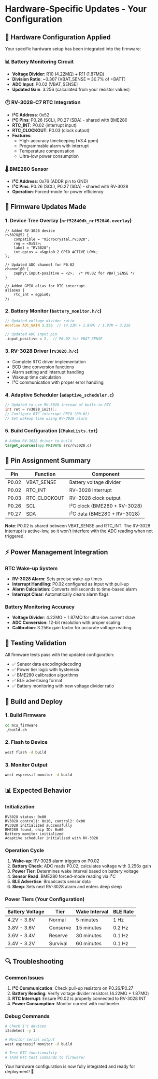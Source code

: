 # Hardware-Specific Updates - Your Configuration

## 🔧 Hardware Configuration Applied

Your specific hardware setup has been integrated into the firmware:

### 📊 Battery Monitoring Circuit
- **Voltage Divider**: R10 (4.22MΩ) + R11 (1.87MΩ)
- **Division Ratio**: ~0.307 (VBAT_SENSE ≈ 30.7% of +BATT)
- **ADC Input**: P0.02 (VBAT_SENSE)
- **Updated Gain**: 3.256 (calculated from your resistor values)

### 🕐 RV-3028-C7 RTC Integration
- **I²C Address**: 0x52
- **I²C Pins**: P0.26 (SCL), P0.27 (SDA) - shared with BME280
- **RTC_INT**: P0.02 (interrupt input)
- **RTC_CLOCKOUT**: P0.03 (clock output)
- **Features**: 
  - High-accuracy timekeeping (±3.4 ppm)
  - Programmable alarm with interrupt
  - Temperature compensation
  - Ultra-low power consumption

### 🌡️ BME280 Sensor
- **I²C Address**: 0x76 (ADDR pin to GND)
- **I²C Pins**: P0.26 (SCL), P0.27 (SDA) - shared with RV-3028
- **Operation**: Forced-mode for power efficiency

## 📝 Firmware Updates Made

### 1. Device Tree Overlay (`nrf52840dk_nrf52840.overlay`)
```dts
// Added RV-3028 device
rv3028@52 {
    compatible = "microcrystal,rv3028";
    reg = <0x52>;
    label = "RV3028";
    int-gpios = <&gpio0 2 GPIO_ACTIVE_LOW>;
};

// Updated ADC channel for P0.02
channel@0 {
    zephyr,input-positive = <2>;  /* P0.02 for VBAT_SENSE */
}

// Added GPIO alias for RTC interrupt
aliases {
    rtc_int = &gpio0;
};
```

### 2. Battery Monitor (`battery_monitor.h/c`)
```c
// Updated voltage divider ratio
#define ADC_GAIN 3.256  // (4.22M + 1.87M) / 1.87M ≈ 3.256

// Updated ADC input pin
.input_positive = 2,  // P0.02 for VBAT_SENSE
```

### 3. RV-3028 Driver (`rv3028.h/c`)
- Complete RTC driver implementation
- BCD time conversion functions
- Alarm setting and interrupt handling
- Wakeup time calculation
- I²C communication with proper error handling

### 4. Adaptive Scheduler (`adaptive_scheduler.c`)
```c
// Updated to use RV-3028 instead of built-in RTC
int ret = rv3028_init();
// Configure RTC interrupt GPIO (P0.02)
// Set wakeup time using RV-3028 alarm
```

### 5. Build Configuration (`CMakeLists.txt`)
```cmake
# Added RV-3028 driver to build
target_sources(app PRIVATE src/rv3028.c)
```

## 🔌 Pin Assignment Summary

| Pin | Function | Component |
|-----|----------|-----------|
| P0.02 | VBAT_SENSE | Battery voltage divider |
| P0.02 | RTC_INT | RV-3028 interrupt |
| P0.03 | RTC_CLOCKOUT | RV-3028 clock output |
| P0.26 | SCL | I²C clock (BME280 + RV-3028) |
| P0.27 | SDA | I²C data (BME280 + RV-3028) |

**Note**: P0.02 is shared between VBAT_SENSE and RTC_INT. The RV-3028 interrupt is active-low, so it won't interfere with the ADC reading when not triggered.

## ⚡ Power Management Integration

### RTC Wake-up System
- **RV-3028 Alarm**: Sets precise wake-up times
- **Interrupt Handling**: P0.02 configured as input with pull-up
- **Alarm Calculation**: Converts milliseconds to time-based alarm
- **Interrupt Clear**: Automatically clears alarm flags

### Battery Monitoring Accuracy
- **Voltage Divider**: 4.22MΩ + 1.87MΩ for ultra-low current draw
- **ADC Conversion**: 12-bit resolution with proper scaling
- **Calibration**: 3.256x gain factor for accurate voltage reading

## 🧪 Testing Validation

All firmware tests pass with the updated configuration:
- ✅ Sensor data encoding/decoding
- ✅ Power tier logic with hysteresis
- ✅ BME280 calibration algorithms
- ✅ BLE advertising format
- ✅ Battery monitoring with new voltage divider ratio

## 🚀 Build and Deploy

### 1. Build Firmware
```bash
cd mcu_firmware
./build.sh
```

### 2. Flash to Device
```bash
west flash -d build
```

### 3. Monitor Output
```bash
west espressif monitor -d build
```

## 📊 Expected Behavior

### Initialization
```
RV3028 status: 0x00
RV3028 control1: 0x10, control2: 0x00
RV3028 initialized successfully
BME280 found, chip ID: 0x60
Battery monitor initialized
Adaptive scheduler initialized with RV-3028
```

### Operation Cycle
1. **Wake-up**: RV-3028 alarm triggers on P0.02
2. **Battery Check**: ADC reads P0.02, calculates voltage with 3.256x gain
3. **Power Tier**: Determines wake interval based on battery voltage
4. **Sensor Read**: BME280 forced-mode reading via I²C
5. **BLE Advertise**: Broadcasts sensor data
6. **Sleep**: Sets next RV-3028 alarm and enters deep sleep

### Power Tiers (Your Configuration)
| Battery Voltage | Tier | Wake Interval | BLE Rate |
|----------------|------|---------------|----------|
| 4.2V - 3.8V | Normal | 5 minutes | 1 Hz |
| 3.8V - 3.6V | Conserve | 15 minutes | 0.2 Hz |
| 3.6V - 3.4V | Reserve | 30 minutes | 0.1 Hz |
| 3.4V - 3.2V | Survival | 60 minutes | 0.1 Hz |

## 🔍 Troubleshooting

### Common Issues
1. **I²C Communication**: Check pull-up resistors on P0.26/P0.27
2. **Battery Reading**: Verify voltage divider resistors (4.22MΩ + 1.87MΩ)
3. **RTC Interrupt**: Ensure P0.02 is properly connected to RV-3028 INT
4. **Power Consumption**: Monitor current with multimeter

### Debug Commands
```bash
# Check I²C devices
i2cdetect -y 1

# Monitor serial output
west espressif monitor -d build

# Test RTC functionality
# (Add RTC test commands to firmware)
```

Your hardware configuration is now fully integrated and ready for deployment! 🎯
